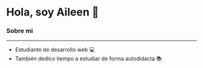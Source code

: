 # Hola, soy Aileen 👋

### Sobre mi
---

- Estudiante de desarrollo web 💻
- También dedico tiempo a estudiar de forma autodidacta 📚
<!--
**PinkBlure/PinkBlure** is a ✨ _special_ ✨ repository because its `README.md` (this file) appears on your GitHub profile.

Here are some ideas to get you started:

- 🔭 I’m currently working on ...
- 🌱 I’m currently learning ...
- 👯 I’m looking to collaborate on ...
- 🤔 I’m looking for help with ...
- 💬 Ask me about ...
- 📫 How to reach me: ...
- 😄 Pronouns: ...
- ⚡ Fun fact: ...
-->
